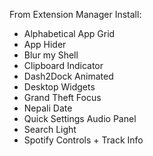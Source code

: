 From Extension Manager Install:

- Alphabetical App Grid
- App Hider
- Blur my Shell
- Clipboard Indicator
- Dash2Dock Animated
- Desktop Widgets
- Grand Theft Focus
- Nepali Date
- Quick Settings Audio Panel
- Search Light
- Spotify Controls + Track Info
